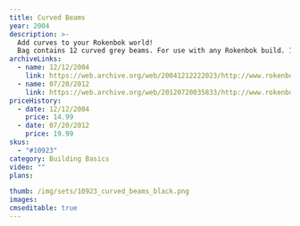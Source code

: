 ```yaml
---
title: Curved Beams
year: 2004
description: >-
  Add curves to your Rokenbok world!
  Bag contains 12 curved grey beams. For use with any Rokenbok build. 12 pieces total.
archiveLinks:
  - name: 12/12/2004
    link: https://web.archive.org/web/20041212222023/http://www.rokenbok.com/catalog/pd_bb_10923.html
  - name: 07/20/2012
    link: https://web.archive.org/web/20120720035833/http://www.rokenbok.com/estore/construction/curved-beams
priceHistory:
  - date: 12/12/2004
    price: 14.99
  - date: 07/20/2012
    price: 19.99
skus:
  - "#10923"
category: Building Basics
video: ""
plans:

thumb: /img/sets/10923_curved_beams_black.png
images:
cmseditable: true
---
```

